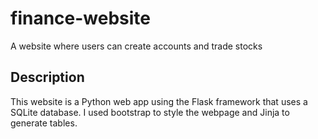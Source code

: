 # finance-website
A website where users can create accounts and trade stocks

## Description
This website is a Python web app using the Flask framework that uses a SQLite database. I used bootstrap to style the webpage and Jinja to generate tables.
